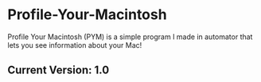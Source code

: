 # Profile-Your-Macintosh
Profile Your Macintosh (PYM) is a simple program I made in automator that lets you see information about your Mac!
## Current Version: **1.0**
